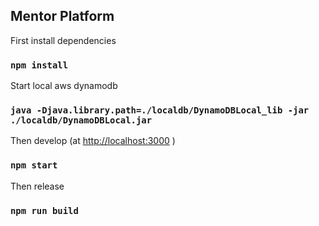 
## Mentor Platform

First install dependencies

### `npm install`

Start local aws dynamodb

### `java -Djava.library.path=./localdb/DynamoDBLocal_lib -jar ./localdb/DynamoDBLocal.jar`

Then develop (at [http://localhost:3000](http://localhost:3000)
)


### `npm start`

Then release 
### `npm run build`
